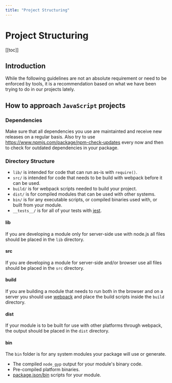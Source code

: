 ```yaml
---
title: "Project Structuring"
---
```


# Project Structuring

[[toc]]

## Introduction

While the following guidelines are not an absolute requirement or need to be enforced by tools, it is a recommendation based on what we have been trying to do in our projects lately.

## How to approach `JavaScript` projects

### Dependencies

Make sure that all dependencies you use are maintainted and receive new releases on a regular basis. Also try to use https://www.npmjs.com/package/npm-check-updates every now and then to check for outdated dependencies in your package.

### Directory Structure

* `lib/` is intended for code that can run as-is with `require()`.
* `src/` is intended for code that needs to be build with webpack before it can be used.
* `build/` is for webpack scripts needed to build your project.
* `dist/` is for compiled modules that can be used with other systems.
* `bin/` is for any executable scripts, or compiled binaries used with, or built from your module.
* `__tests__/` is for all of your tests with [jest](https://github.com/facebook/jest).

#### lib

If you are developing a module only for server-side use with node.js all files should be placed in the `lib` directory.

#### src

If you are developing a module for server-side and/or browser use all files should be placed in the `src` directory.

#### build

If you are building a module that needs to run both in the browser and on a server you should use [webpack](https://github.com/webpack/webpack) and place the build scripts inside the `build` directory.

#### dist

If your module is to be built for use with other platforms through webpack, the output should be placed in the `dist` directory.

#### bin

The `bin` folder is for any system modules your package will use or generate.

* The compiled `node_gyp` output for your module's binary code.
* Pre-compiled platform binaries.
* [package.json/bin](https://docs.npmjs.com/files/package.json#bin) scripts for your module.
